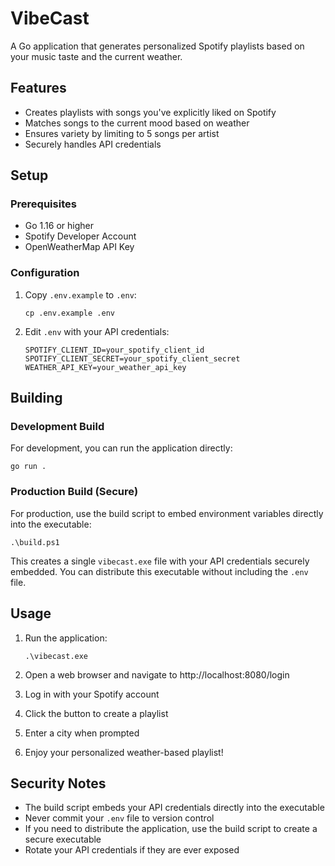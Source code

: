 # VibeCast

A Go application that generates personalized Spotify playlists based on your music taste and the current weather.

## Features

- Creates playlists with songs you've explicitly liked on Spotify
- Matches songs to the current mood based on weather
- Ensures variety by limiting to 5 songs per artist
- Securely handles API credentials

## Setup

### Prerequisites

- Go 1.16 or higher
- Spotify Developer Account
- OpenWeatherMap API Key

### Configuration

1. Copy `.env.example` to `.env`:
   ```
   cp .env.example .env
   ```

2. Edit `.env` with your API credentials:
   ```
   SPOTIFY_CLIENT_ID=your_spotify_client_id
   SPOTIFY_CLIENT_SECRET=your_spotify_client_secret
   WEATHER_API_KEY=your_weather_api_key
   ```

## Building

### Development Build

For development, you can run the application directly:

```
go run .
```

### Production Build (Secure)

For production, use the build script to embed environment variables directly into the executable:

```
.\build.ps1
```

This creates a single `vibecast.exe` file with your API credentials securely embedded. You can distribute this executable without including the `.env` file.

## Usage

1. Run the application:
   ```
   .\vibecast.exe
   ```

2. Open a web browser and navigate to http://localhost:8080/login

3. Log in with your Spotify account

4. Click the button to create a playlist

5. Enter a city when prompted

6. Enjoy your personalized weather-based playlist!

## Security Notes

- The build script embeds your API credentials directly into the executable
- Never commit your `.env` file to version control
- If you need to distribute the application, use the build script to create a secure executable
- Rotate your API credentials if they are ever exposed 